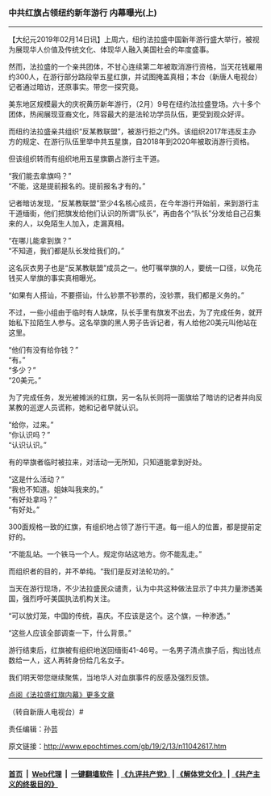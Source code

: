 ### 中共红旗占领纽约新年游行 内幕曝光(上)
------------------------

<p>
 【大纪元2019年02月14日讯】上周六，纽约法拉盛中国新年游行盛大举行，被视为展现华人价值及传统文化、体现华人融入美国社会的年度盛事。
</p>
<p>
 然而，法拉盛的一个亲共团体，不甘心连续第二年被取消游行资格，当天花钱雇用约300人，在游行部分路段举五星红旗，并试图掩盖真相；本台（新唐人电视台）记者通过暗访，还原事实。带您一探究竟。
</p>
<p>
 美东地区规模最大的庆祝黄历新年游行，（2月）9号在纽约法拉盛登场。六十多个团体，热闹展现亚裔文化，阵容最大的是法轮功学员队伍，更受到观众好评。
</p>
<p>
 而纽约法拉盛亲共组织“反某教联盟”，被游行拒之门外。该组织2017年违反主办方的规定、在游行队伍里举中共五星旗，自2018年到2020年被取消游行资格。
</p>
<p>
 但该组织转而有组织地用五星旗霸占游行主干道。
</p>
<p>
 <center>
 </center>
 “我们能去拿旗吗？”
 <br/>
 “不能，这是提前报名的。提前报名才有的。”
</p>
<p>
 记者暗访发现，“反某教联盟”至少4名核心成员，在今年游行开始前，来到游行主干道缅街，他们把旗发给他们认识的所谓“队长”，再由各个“队长”分发给自己召集来的人，以免陌生人加入，走漏真相。
</p>
<p>
 “在哪儿能拿到旗？”
 <br/>
 “不知道，我们都是队长发给我们的。”
</p>
<p>
 这名灰衣男子也是“反某教联盟”成员之一。他叮嘱举旗的人，要统一口径，以免花钱买人举旗的事实真相曝光。
</p>
<p>
 “如果有人搭讪，不要搭讪，什么钞票不钞票的，没钞票，我们都是义务的。”
</p>
<p>
 不过，一些小组由于临时有人缺席，队长手里有旗发不出去，为了完成任务，就开始私下拉陌生人参与。这名举旗的黑人男子告诉记者，有人给他20美元叫他站在这里。
</p>
<p>
 “他们有没有给你钱？”
 <br/>
 “有。”
 <br/>
 “多少？”
 <br/>
 “20美元。”
</p>
<p>
 为了完成任务，发光被摊派的红旗，另一名队长则将一面旗给了暗访的记者并向反某教的巡逻人员谎称，她和记者早就认识。
</p>
<p>
 “给你，过来。”
 <br/>
 “你认识吗？”
 <br/>
 “认识认识。”
</p>
<p>
 有的举旗者临时被拉来，对活动一无所知，只知道能拿到好处。
</p>
<p>
 “这是什么活动？”
 <br/>
 “我也不知道。姐妹叫我来的。”
 <br/>
 “有好处拿吗？”
 <br/>
 “有好处。”
</p>
<p>
 300面规格一致的红旗，有组织地占领了游行干道。每一组人的位置，都是提前定好的。
</p>
<p>
 “不能乱站。一个铁马一个人。规定你站这地方。你不能乱走。”
</p>
<p>
 而组织者的目的，并不单纯。“我们是反对法轮功的。”
</p>
<p>
 当天在游行现场，不少法拉盛民众谴责，认为中共这种做法显示了中共力量渗透美国，强烈呼吁美国执法机构关注。
</p>
<p>
 “可以放灯笼，中国的传统，喜庆。不应该是这个。这个旗，一种渗透。”
</p>
<p>
 “这些人应该全部调查一下，什么背景。”
</p>
<p>
 游行结束后，红旗被有组织地送回缅街41-46号。一名男子清点旗子后，掏出钱点数给一人，这人再转身份给几名女子。
</p>
<p>
 我们明天带您继续聚焦，当地华人对血旗事件的反感及强烈反馈。
</p>
<p>
 <a href="http://www.epochtimes.com/gb/tag/%E6%B3%95%E6%8B%89%E7%9B%9B%E7%BA%A2%E6%97%97%E5%86%85%E5%B9%95.html">
  点阅《法拉盛红旗内幕》更多文章
 </a>
</p>
<p>
 （转自新唐人电视台）#
</p>
<p>
 责任编辑：孙芸
</p>

原文链接：http://www.epochtimes.com/gb/19/2/13/n11042617.htm


------------------------
#### [首页](https://github.com/gfw-breaker/banned-news/blob/master/README.md) &nbsp;|&nbsp; [Web代理](https://github.com/labour-camp/helloworld) &nbsp;|&nbsp; [一键翻墙软件](https://github.com/gfw-breaker/nogfw/blob/master/README.md) &nbsp;| [《九评共产党》](https://github.com/gfw-breaker/9ping.md/blob/master/README.md#九评之一评共产党是什么) | [《解体党文化》](https://github.com/gfw-breaker/jtdwh.md/blob/master/README.md) | [《共产主义的终极目的》](https://github.com/gfw-breaker/gczydzjmd.md/blob/master/README.md)

